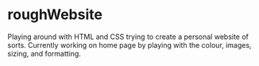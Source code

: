 # roughWebsite
Playing around with HTML and CSS trying to create a personal website of sorts. Currently working on home page by playing with the colour, images, sizing, and formatting. 
